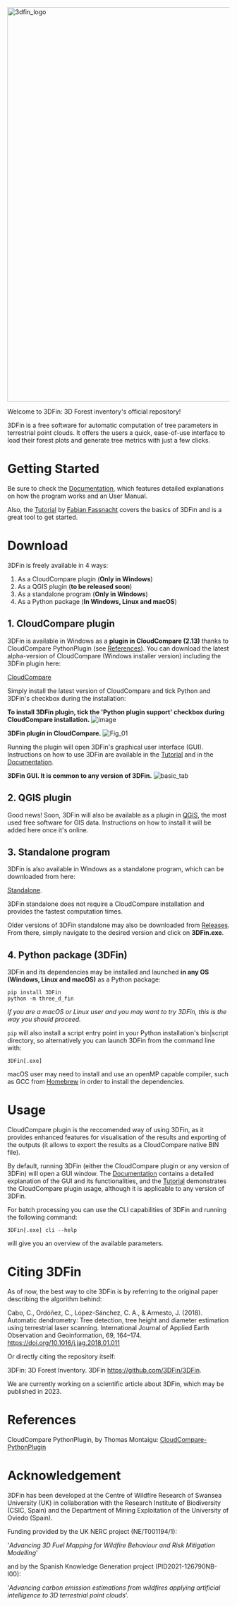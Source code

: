 
<img width="892" alt="3dfin_logo" src="https://user-images.githubusercontent.com/68945855/233049674-8d2c96a7-8abc-4a7c-8e83-4a329ba6dd0c.png">

Welcome to 3DFin: 3D Forest inventory's official repository!

3DFin is a free software for automatic computation of tree parameters in terrestrial point clouds. It offers the users a quick, ease-of-use interface to load their forest plots and generate tree metrics with just a few clicks.


# Getting Started 

Be sure to check the [Documentation](https://github.com/3DFin/3DFin/blob/main/src/three_d_fin/documentation/documentation.pdf), which features detailed explanations on how the program works and an User Manual.

Also, the [Tutorial](https://github.com/fabianfassnacht/Cloud_Compare_3DFin/blob/main/1_3Dfin_cloudcompare.md) by [Fabian Fassnacht](https://www.geo.fu-berlin.de/en/geog/fachrichtungen/geoinformatik/mitarbeiter/ffassnacht/index.html) covers the basics of 3DFin and is a great tool to get started.


# Download 

3DFin is freely available in 4 ways:
1. As a CloudCompare plugin (**Only in Windows**)
2. As a QGIS plugin (**to be released soon**)
3. As a standalone program (**Only in Windows**)
4. As a Python package (**In Windows, Linux and macOS**)

## 1. CloudCompare plugin 

3DFin is available in Windows as a **plugin in CloudCompare (2.13)** thanks to CloudCompare PythonPlugin (see [References](#References)). You can download the latest alpha-version of CloudCompare (Windows installer version) including the 3DFin plugin here:

[CloudCompare](https://www.danielgm.net/cc/release/)

Simply install the latest version of CloudCompare and tick Python and 3DFin's checkbox during the installation:

**To install 3DFin plugin, tick the 'Python plugin support' checkbox during CloudCompare installation.** 
![image](https://github.com/3DFin/3DFin/assets/68945855/f34b4cd9-58ce-41fc-a8bd-262dd11ff8e7)

**3DFin plugin in CloudCompare.**
![Fig_01](https://github.com/3DFin/3DFin/assets/68945855/2c874f53-39fd-4eff-b29c-15f3ca80013d)

Running the plugin will open 3DFin's graphical user interface (GUI). Instructions on how to use 3DFin are available in the [Tutorial](https://github.com/fabianfassnacht/Cloud_Compare_3DFin/blob/main/1_3Dfin_cloudcompare.md) and in the [Documentation](https://github.com/3DFin/3DFin/blob/main/src/three_d_fin/documentation/documentation.pdf).

**3DFin GUI. It is common to any version of 3DFin.**
![basic_tab](https://github.com/3DFin/3DFin/assets/68945855/d6d21e45-5934-4762-88ec-782c03f4700d)


## 2. QGIS plugin 

Good news! Soon, 3DFin will also be available as a plugin in [QGIS](https://www.qgis.org/en/site/), the most used free software for GIS data. Instructions on how to install it will be added here once it's online. 


## 3. Standalone program

3DFin is also available in Windows as a standalone program, which can be downloaded from here: 

[Standalone](https://github.com/3DFin/3DFin/releases/download/v0.2.0rc5/3DFin.exe).

3DFin standalone does not require a CloudCompare installation and provides the fastest computation times. 

Older versions of 3DFin standalone may also be downloaded from [Releases](https://github.com/3DFin/3DFin/releases/). From there, simply navigate to the desired version and click on __3DFin.exe__.


## 4. Python package (3DFin)

3DFin and its dependencies may be installed and launched **in any OS (Windows, Linux and macOS)** as a Python package: 

```console
pip install 3DFin
python -m three_d_fin
```

*If you are a macOS or Linux user and you may want to try 3DFin, this is the way you should proceed.*

`pip` will also install a script entry point in your Python installation's bin|script directory, so alternatively you can launch 3DFin from the command line with:  

```console
3DFin[.exe]
```

macOS user may need to install and use an openMP capable compiler, such as GCC from [Homebrew](https://brew.sh/) in order to install the dependencies. 


# Usage

CloudCompare plugin is the reccomended way of using 3DFin, as it provides enhanced features for visualisation of the results and exporting of the outputs (it allows to export the results as a CloudCompare native BIN file). 

By default, running 3DFin (either the CloudCompare plugin or any version of 3DFin) will open a GUI window. The [Documentation](https://github.com/3DFin/3DFin/blob/main/src/three_d_fin/documentation/documentation.pdf) contains a detailed explanation of the GUI and its functionalities, and the [Tutorial](https://github.com/fabianfassnacht/Cloud_Compare_3DFin/blob/main/1_3Dfin_cloudcompare.md) demonstrates the CloudCompare plugin usage, although it is applicable to any version of 3DFin.

For batch processing you can use the CLI capabilities of 3DFin and running the following command:
```console
3DFin[.exe] cli --help
```
will give you an overview of the available parameters. 


# Citing 3DFin

As of now, the best way to cite 3DFin is by referring to the original paper describing the algorithm behind:

Cabo, C., Ordóñez, C., López-Sánchez, C. A., & Armesto, J. (2018). Automatic dendrometry: Tree detection, tree height and diameter estimation using terrestrial laser scanning. International Journal of Applied Earth Observation and Geoinformation, 69, 164–174. https://doi.org/10.1016/j.jag.2018.01.011

Or directly citing the repository itself:

3DFin: 3D Forest Inventory. 3DFin https://github.com/3DFin/3DFin.

We are currently working on a scientific article about 3DFin, which may be published in 2023.

# References 

CloudCompare PythonPlugin, by Thomas Montaigu: [CloudCompare-PythonPlugin](https://github.com/tmontaigu/CloudCompare-PythonPlugin)

# Acknowledgement

3DFin has been developed at the Centre of Wildfire Research of Swansea University (UK) in collaboration with the Research Institute of Biodiversity (CSIC, Spain) and the Department of Mining Exploitation of the University of Oviedo (Spain). 

Funding provided by the UK NERC project (NE/T001194/1): 

'_Advancing 3D Fuel Mapping for Wildfire Behaviour and Risk Mitigation Modelling_' 

and by the Spanish Knowledge Generation project (PID2021-126790NB-I00): 

‘_Advancing carbon emission estimations from wildfires applying artificial intelligence to 3D terrestrial point clouds_’.
